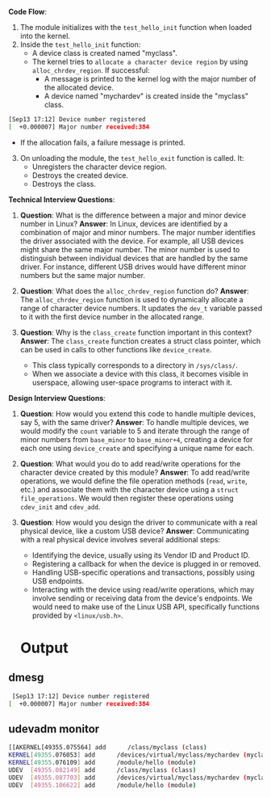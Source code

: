 **Code Flow**:
1. The module initializes with the `test_hello_init` function when loaded into the kernel.
2. Inside the `test_hello_init` function:
   - A device class is created named "myclass".
   - The kernel tries to `allocate a character device region` by using `alloc_chrdev_region`.
    If successful:
     - A message is printed to the kernel log with the major number of the allocated device.
     - A device named "mychardev" is created inside the "myclass" class.

```bash
[Sep13 17:12] Device number registered
[  +0.000007] Major number received:384

```

   - If the allocation fails, a failure message is printed.

3. On unloading the module, the `test_hello_exit` function is called. It:
   - Unregisters the character device region.
   - Destroys the created device.
   - Destroys the class.

**Technical Interview Questions**:
1. **Question**: What is the difference between a major and minor device number in Linux?
   **Answer**: In Linux, devices are identified by a combination of major and minor numbers. The major number identifies the driver associated with the device. For example, all USB devices might share the same major number. The minor number is used to distinguish between individual devices that are handled by the same driver. For instance, different USB drives would have different minor numbers but the same major number.

2. **Question**: What does the `alloc_chrdev_region` function do?
   **Answer**: The `alloc_chrdev_region` function is used to dynamically allocate a range of character device numbers. It updates the `dev_t` variable passed to it with the first device number in the allocated range.

3. **Question**: Why is the `class_create` function important in this context?
   **Answer**: The `class_create` function creates a struct class pointer, which can be used in calls to other functions like `device_create`.
   - This class typically corresponds to a directory in `/sys/class/`. 
   - When we associate a device with this class, it becomes visible in userspace, allowing user-space programs to interact with it.

**Design Interview Questions**:
1. **Question**: How would you extend this code to handle multiple devices, say 5, with the same driver?
   **Answer**: To handle multiple devices, we would modify the `count` variable to 5 and iterate through the range of minor numbers from `base_minor` to `base_minor+4`, creating a device for each one using `device_create` and specifying a unique name for each.

2. **Question**: What would you do to add read/write operations for the character device created by this module?
   **Answer**: To add read/write operations, we would define the file operation methods (`read`, `write`, etc.) and associate them with the character device using a `struct file_operations`. We would then register these operations using `cdev_init` and `cdev_add`.

3. **Question**: How would you design the driver to communicate with a real physical device, like a custom USB device?
   **Answer**: Communicating with a real physical device involves several additional steps:
   - Identifying the device, usually using its Vendor ID and Product ID.
   - Registering a callback for when the device is plugged in or removed.
   - Handling USB-specific operations and transactions, possibly using USB endpoints.
   - Interacting with the device using read/write operations, which may involve sending or receiving data from the device's endpoints.
   We would need to make use of the Linux USB API, specifically functions provided by `<linux/usb.h>`.

   # Output 

## dmesg

   ```bash
    [Sep13 17:12] Device number registered
[  +0.000007] Major number received:384
 ```

## udevadm monitor 

```bash
[[AKERNEL[49355.075564] add      /class/myclass (class)
KERNEL[49355.076053] add      /devices/virtual/myclass/mychardev (myclass)
KERNEL[49355.076109] add      /module/hello (module)
UDEV  [49355.082149] add      /class/myclass (class)
UDEV  [49355.087703] add      /devices/virtual/myclass/mychardev (myclass)
UDEV  [49355.106622] add      /module/hello (module)

```